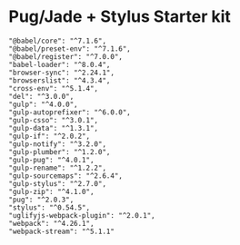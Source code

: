 # Pug/Jade + Stylus Starter kit #

    "@babel/core": "^7.1.6",
    "@babel/preset-env": "^7.1.6",
    "@babel/register": "^7.0.0",
    "babel-loader": "^8.0.4",
    "browser-sync": "^2.24.1",
    "browserslist": "^4.3.4",
    "cross-env": "^5.1.4",
    "del": "^3.0.0",
    "gulp": "^4.0.0",
    "gulp-autoprefixer": "^6.0.0",
    "gulp-csso": "^3.0.1",
    "gulp-data": "^1.3.1",
    "gulp-if": "^2.0.2",
    "gulp-notify": "^3.2.0",
    "gulp-plumber": "^1.2.0",
    "gulp-pug": "^4.0.1",
    "gulp-rename": "^1.2.2",
    "gulp-sourcemaps": "^2.6.4",
    "gulp-stylus": "^2.7.0",
    "gulp-zip": "^4.1.0",
    "pug": "^2.0.3",
    "stylus": "^0.54.5",
    "uglifyjs-webpack-plugin": "^2.0.1",
    "webpack": "^4.26.1",
    "webpack-stream": "^5.1.1"
